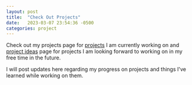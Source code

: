 ```yaml
---
layout: post
title:  "Check Out Projects"
date:   2023-03-07 23:54:36 -0500
categories: project
---
```


Check out my projects page for [projects][1] I am currently working on and [project ideas][2] page for projects I am looking forward to working on in my free time in the future.

I will post updates here regarding my progress on projects and things I've learned while working on them.

[1]:{{site.url}}/projects
[2]:{{site.url}}/projectideas
